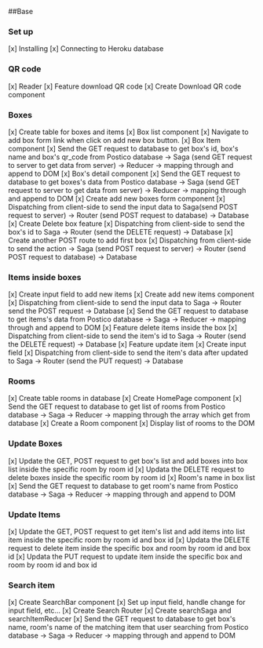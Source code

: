 
##Base
### Set up
[x] Installing
[x] Connecting to Heroku database

### QR code
[x] Reader 
[x] Feature download QR code
    [x] Create Download QR code component
    

### Boxes 
[x] Create table for boxes and items
[x] Box list component
    [x] Navigate to add box form link when click on add new box button. 
    [x] Box Item component
        [x] Send the GET request to database to get box's id, box's name and box's qr_code from Postico database -> Saga (send GET request to server to get data from server) -> Reducer -> mapping through and append to DOM
    [x] Box's detail component
        [x] Send the GET request to database to get boxes's data from Postico database -> Saga (send GET request to server to get data from server) -> Reducer -> mapping through and append to DOM
[x] Create add new boxes form component
    [x] Dispatching from client-side to send the input data to Saga(send POST request to server) -> Router (send POST request to database) -> Database
[x] Create Delete box feature
    [x] Dispatching from client-side to send the box's id to Saga -> Router (send the DELETE request) -> Database
[x] Create another POST route to add first box
    [x]  Dispatching from client-side to send the action -> Saga (send POST request to server) -> Router (send POST request to database) -> Database

### Items inside boxes
[x] Create input field to add new items 
[x] Create add new items component
    [x] Dispatching from client-side to send the input data to Saga -> Router send the POST request -> Database
    [x] Send the GET request to database to get items's data from Postico database -> Saga -> Reducer -> mapping through and append to DOM
[x] Feature delete items inside the box
    [x] Dispatching from client-side to send the item's id to Saga -> Router (send the DELETE request) -> Database
[x] Feature update item
    [x] Create input field
    [x] Dispatching from client-side to send the item's data after updated to Saga -> Router (send the PUT request) -> Database

### Rooms
[x] Create table rooms in database
[x] Create HomePage component 
    [x] Send the GET request to database to get list of rooms from Postico database -> Saga -> Reducer -> mapping through the array which get from database
    [x] Create a Room component 
        [x] Display list of rooms to the DOM

### Update Boxes
[x] Update the GET, POST request to get box's list and add boxes into box list inside the specific room by room id
[x] Updata the DELETE request to delete boxes inside the specific room by room id
[x] Room's name in box list
    [x] Send the GET request to database to get room's name from Postico database -> Saga -> Reducer -> mapping through and append to DOM

### Update Items
[x] Update the GET, POST request to get item's list and add items into list item inside the specific room by room id and box id
[x] Updata the DELETE request to delete item inside the specific box and room by room id and box id
[x] Updata the PUT request to update item inside the specific box and room by room id and box id

### Search item
[x] Create SearchBar component
    [x] Set up input field, handle change for input field, etc...
[x] Create Search Router
[x] Create searchSaga and searchItemReducer
[x] Send the GET request to database to get box's name, room's name of the matching item that user searching from Postico database -> Saga -> Reducer -> mapping through and append to DOM


